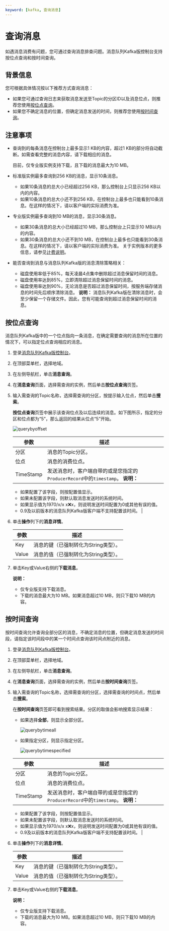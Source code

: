 ```yaml
---
keyword: [kafka, 查询消息]
---
```


# 查询消息

如遇消息消费有问题，您可通过查询消息排查问题。消息队列Kafka版控制台支持按位点查询和按时间查询。

## 背景信息

您可根据具体情况按以下推荐方式查询消息：

-   如果您可通过查询日志来获取消息发送至Topic的分区ID以及消息位点，则推荐您使用[按位点查询](#section_x5a_pxt_51v)。
-   如果您不确定消息的位置，但确定消息发送的时间，则推荐您使用[按时间查询](#section_qkk_rm7_sae)。

## 注意事项

-   查询到的每条消息在控制台上最多显示1 KB的内容，超过1 KB的部分将自动截断。如需查看完整的消息内容，请下载相应的消息。

    目前，仅专业版实例支持下载，且下载的消息最大为10 MB。

-   标准版实例最多查询到256 KB的消息，显示10条消息。
    -   如果10条消息的总大小已经超过256 KB，那么控制台上只显示256 KB以内的内容。
    -   如果10条消息的总大小还不到256 KB，在控制台上最多也只能看到10条消息。在这样的情况下，请以客户端的实际消费为准。
-   专业版实例最多查询到10 MB的消息，显示30条消息。

    -   如果30条消息的总大小已经超过10 MB，那么控制台上只显示10 MB以内的内容。
    -   如果30条消息的总大小还不到10 MB，在控制台上最多也只能看到30条消息。在这样的情况下，请以客户端的实际消费为准。
    关于实例版本的更多信息，请参见[计费说明](/intl.zh-CN/产品定价/计费说明.md)。

-   能否查询到消息与消息队列Kafka版的消息清除策略相关：

    -   磁盘使用率低于85%，每天凌晨4点集中删除超过消息保留时间的消息。
    -   磁盘使用率达到85%，立即清除超过消息保留时间的消息。
    -   磁盘使用率达到90%，无论消息是否超过消息保留时间，按服务端存储消息的时间先后顺序清除消息。
    **说明：** 消息队列Kafka版在清除消息时，会至少保留一个存储文件。因此，您有可能查询到超过消息保留时间的消息。


## 按位点查询

消息队列Kafka版中的一个位点指向一条消息，在确定需要查询的消息所在位置的情况下，可以指定位点查询相应的消息。

1.  登录[消息队列Kafka版控制台](https://kafka.console.aliyun.com/?spm=a2c4g.11186623.2.22.6bf72638IfKzDm)。

2.  在顶部菜单栏，选择地域。

3.  在左侧导航栏，单击**消息查询**。

4.  在**消息查询**页面，选择需查询的实例，然后单击**按位点查询**页签。

5.  输入需查询的Topic名称，选择需查询的分区，按提示输入位点，然后单击**搜索**。

    **按位点查询**页签中展示该查询位点及以后连续的消息。如下图所示，指定的分区和位点都为“5”，那么返回的结果从位点“5”开始。

    ![querybyoffset](https://static-aliyun-doc.oss-accelerate.aliyuncs.com/assets/img/zh-CN/5116119951/p53123.png)

    |参数|描述|
    |--|--|
    |分区|消息的Topic分区。|
    |位点|消息的消费位点。|
    |TimeStamp|发送消息时，客户端自带的或是您指定的`ProducerRecord`中的`timestamp`。 **说明：**

    -   如果配置了该字段，则按配置值显示。
    -   如果未配置该字段，则默认取消息发送时的系统时间。
    -   如果显示值为1970/x/x x:x:x，则说明发送时间配置为0或其他有误的值。
    -   0.9及以前版本的消息队列Kafka版客户端不支持配置该时间。 |

6.  单击**操作**列下的**消息详情**。

    |参数|描述|
    |--|--|
    |Key|消息的键（已强制转化为String类型）。|
    |Value|消息的值（已强制转化为String类型）。|

7.  单击Key或Value右侧的**下载消息**。

    **说明：**

    -   仅专业版支持下载消息。
    -   下载的消息最大为10 MB。如果消息超过10 MB，则只下载10 MB的内容。

## 按时间查询

按时间查询允许查询全部分区的消息，不确定消息的位置，但确定消息发送的时间段，请指定该时间段中的某一个时间点查询该时间点附近的消息。

1.  登录[消息队列Kafka版控制台](https://kafka.console.aliyun.com/?spm=a2c4g.11186623.2.22.6bf72638IfKzDm)。

2.  在顶部菜单栏，选择地域。

3.  在左侧导航栏，单击**消息查询**。

4.  在**消息查询**页面，选择需查询的实例，然后单击**按时间查询**页签。

5.  输入需查询的Topic名称，选择需查询的分区，选择需查询的时间点，然后单击**搜索**。

    在**按时间查询**页签即可看到搜索结果。分区的取值会影响搜索显示结果：

    -   如果选择**全部**，则显示全部分区。

        ![querybytimeall](https://static-aliyun-doc.oss-accelerate.aliyuncs.com/assets/img/zh-CN/5116119951/p53127.png)

    -   如果指定分区，则显示指定分区。

        ![querybytimespecified](https://static-aliyun-doc.oss-accelerate.aliyuncs.com/assets/img/zh-CN/5116119951/p53128.png)

    |参数|描述|
    |--|--|
    |分区|消息的Topic分区。|
    |位点|消息的消费位点。|
    |TimeStamp|发送消息时，客户端自带的或是您指定的`ProducerRecord`中的`timestamp`。 **说明：**

    -   如果配置了该字段，则按配置值显示。
    -   如果未配置该字段，则默认取消息发送时的系统时间。
    -   如果显示值为1970/x/x x:x:x，则说明发送时间配置为0或其他有误的值。
    -   0.9及以前版本的消息队列Kafka版客户端不支持配置该时间。 |

6.  单击**操作**列下的**消息详情**。

    |参数|描述|
    |--|--|
    |Key|消息的键（已强制转化为String类型）。|
    |Value|消息的值（已强制转化为String类型）。|

7.  单击Key或Value右侧的**下载消息**。

    **说明：**

    -   仅专业版支持下载消息。
    -   下载的消息最大为10 MB。如果消息超过10 MB，则只下载10 MB的内容。

